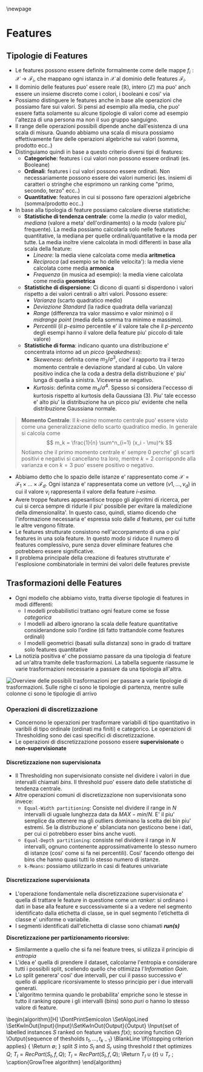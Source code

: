 \newpage
# Features

## Tipologie di Features
* Le features possono essere definite formalmente come delle mappe $f_i:
  \mathscr{X} \rightarrow \mathscr{F}_i$, che mappano ogni istanza in
  $\mathscr{X}$ al dominio delle features $\mathscr{F}_i$.
* Il dominio delle features puo' essere reale ($\mathbb{R}$), intero
  ($\mathbb{Z}$) ma puo' anch essere un insieme discreto come i colori, i
  booleani e cosi' via
* Possiamo distinguere le features anche in base alle operazioni che possiamo
  fare sui valori. Si pensi ad esempio alla media, che puo' essere fatta
  solamente su alcune tipologie di valori come ad esempio l'altezza di una
  persona ma non il suo gruppo sanguigno.
* Il range delle operazioni possibili dipende anche dall'esistenza di una scala
  di misura. Quando abbiamo una scala di misura possiamo effettivamente fare
  delle operazioni algebriche sui valori (somma, prodotto ecc..)
* Distinguiamo quindi in base a questo criterio diversi tipi di features:
    * **Categoriche**: features i cui valori non possono essere ordinati (es.
      Booleane)
    * **Ordinali**: features i cui valori possono essere ordinati. Non
      necessariamente possono essere dei valori numerici (es. insiemi di
      caratteri o stringhe che esprimono un ranking come "primo, secondo, terzo"
      ecc..)
    * **Quantitative**: features in cui si possono fare operazioni algebriche
      (somma/prodotto ecc..)
* In base alla tipologia di feature possiamo calcolare diverse statistiche:
    * **Statistiche di tendenza centrale**: come la *media* (o valor medio),
      *mediana* (valore a meta' dell'ordinamento) o la *moda* (valore piu'
      frequente). La media possiamo calcolarla solo nelle features quantitative,
      la mediana per quelle ordinali/quantitative e la moda per tutte.
      La media inoltre viene calcolata in modi differenti in base alla scala
      della feature:
        * *Lineare*: la media viene calcolata come media **aritmetica**
        * *Reciproca* (ad esempio se ho delle velocita'): la media viene calcolata
          come media **armonica**
        * *Frequenza* (in musica ad esempio): la media viene calcolata come media
          **geometrica**
    * **Statistiche di dispersione**: Ci dicono di quanti si disperdono i valori
      rispetto a dei valori centrali o altri valori. Possono essere:
        * *Varianza* (scarto quadratico medio)
        * *Deviazione Standard* (la radice quadrata della varianza)
        * *Range* (differenza tra valor massimo e valor minimo) o il *midrange
          point* (media della somma tra minimo e massimo).
        * *Percentili* (il *p-esimo* percentile e' il valore tale che il
          *p-percento* degli esempi hanno il valore della feature piu' piccolo
          di tale valore)
    * **Statistiche di forma**: indicano quanto una distribuzione e' concentrata
      intorno ad un *picco* (*peakedness*):
        * *Skeweness*: definita come $m_3/\sigma^3$, cioe' il rapporto tra il
          terzo momento centrale e deviazione standard al cubo. Un valore
          positivo indica che la coda a destra della distribuzione e' piu' lunga
          di quella a sinistra. Viceversa se negativo.
        * *Kurtosis*: definita come $m_4/\sigma^4$. Spesso si considera
          l'eccesso di kurtosis rispetto al kurtosis della Gaussiana ($3$).
          Piu' tale eccesso e' alto piu' la distribuzione ha un picco piu'
          evidente che nella distribuzione Gaussiana normale.

> **Momento Centrale**: Il *k-esimo* momento centrale puo' essere visto come una
  generalizzazione dello scarto quadratico medio. In generale si calcola come
  $$
  m_k = \frac{1}{n} \sum^n_{i=1} (x_i - \mu)^k
  $$
  Notiamo che il primo momento centrale e' sempre 0 perche' gli scarti positivi
  e negativi si cancellano tra loro, mentre $k=2$ corrisponde alla varianza e
  con $k=3$ puo' essere positivo o negativo.


* Abbiamo detto che lo spazio delle istanze e' rappresentato come $\mathscr{X} =
  \mathscr{F}_1 \times \dots \times \mathscr{F}_d$. Ogni istanza e'
  rappresentata come un vettore $(v1, \dots, v_d)$ in cui il valore $v_i$
  rappresenta il valore della feature *i-esima*.
* Avere troppe features appesantisce troppo gli algoritmi di ricerca, per cui si
  cerca sempre di ridurle il piu' possibile per evitare la maledizione della
  dimensionalita'. In questo caso, quindi, stiamo dicendo che l'informazione
  necessaria e' espressa solo dalle $d$ features, per cui tutte le altre vengono
  filtrate.
* Le features strutturate consistono nell'accorpamento di una o piu' features in
  una sola feature. In questo modo si riduce il numero di features complessivo,
  pure senza dover eliminare features che potrebbero essere significative.
* Il problema principale della creazione di features strutturate e' l'esplosione
  combinatoriale in termini dei valori delle features previste

## Trasformazioni delle Features
* Ogni modello che abbiamo visto, tratta diverse tipologie di features in modi
  differenti:
    * I modelli probabilistici trattano ogni feature come se fosse *categorica*
    * I modelli ad albero ignorano la scala delle feature quantitative
      considerandone solo l'ordine (di fatto trattandole come features ordinali)
    * I modelli geometrici (basati sulla distanza) sono in grado di trattare
      solo features quantitative
* La notizia positiva e' che possiamo passare da una tipologia di feature ad
  un'altra tramite delle trasformazioni. La tabella seguente riassume le varie
  trasformazioni necessarie a passare da una tipologia all'altra.

![Overview delle possibili trasformazioni per passare a varie tipologie di
trasformazioni. Sulle righe ci sono le tipologie di partenza, mentre sulle
colonne ci sono le tipologie di arrivo](img/feature_transformations.png)

### Operazioni di discretizzazione
* Concernono le operazioni per trasformare variabili di tipo quantitativo in
  varibili di tipo ordinale (ordinati ma finiti) e categorico. Le operazioni di
  Thresholding sono dei casi specifici di discretizzazione.
* Le operazioni di discretizzazione possono essere **supervisionate** o
  **non-supervisionate**

#### Discretizzazione non supervisionata
* Il Thresholding non supervisionato consiste nel dividere i valori in due
  intervalli chiamati *bins*. Il threshold puo' essere dato delle statistiche di
  tendenza centrale.
* Altre operazioni comuni di discretizzazione non supervisionata sono invece:
    * `Equal-Width partitioning`: Consiste nel dividere il range in $N$
      intervalli di uguale lunghezza data da $MAX-min/N$. E' il piu' semplice da
      ottenere ma gli outliers dominano la scelta dei bin piu' estremi. Se la
      distribuzione e' sbilanciata non gesticono bene i dati, per cui ci
      potrebbero esser bins anche vuoti.
    * `Equal-Depth partitioning`: consiste nel dividere il range in $N$
      intervalli, ognuno contenente approssimativamente lo stesso numero di
      istanze (cosi' come si fa nei percentili). Cosi' facendo ottengo dei bins
      che hanno quasi tutti lo stesso numero di istanze.
    * `k-Means`: possiamo utilizzarlo in casi di features univariate

#### Discretizzazione supervisionata
* L'operazione fondamentale nella discretizzazione supervisionata e' quella di
  trattare le feature in questione come un *ranker*: si ordinano i dati in base
  alla feature e successivamente si a a vedere nel segmento identificato dalla
  etichetta di classe, se in quel segmento l'etichetta di classe e' uniforme o
  variabile.
* I segmenti identificati dall'etichetta di classe sono chiamati ***run(s)***

**Discretizzazione per partizionamento ricorsivo:**
* Similarmente a quello che si fa nei feature trees, si utilizza il
  principio di *entropia*
* L'idea e' quella di prendere il dataset, calcolarne l'entropia e considerare
  tutti i possibili split, sceliendo quello che ottimizza l'*Information Gain*.
* Lo split generera' cosi' due intervalli, per cui il passo successivo e' quello
  di applicare ricorsivamente lo stesso principio per i due intervalli generati.
* L'algoritmo termina quando le probabilita' empriche sono le stesse in tutto il
  ranking oppure i gli intervalli (bins) sono *puri* o hanno lo stesso valore di
  feature.

\begin{algorithm}[H]
\DontPrintSemicolon
\SetAlgoLined
\SetKwInOut{Input}{Input}\SetKwInOut{Output}{Output}
\Input{set of labelled instances $S$ ranked on feature values $f(x)$; scoring
function $Q$}
\Output{sequence of thesholds $t_1, \dots, t_{k-1}$}
\BlankLine
\If{stopping criterion applies} { \Return $\emptyset$\; }
split $S$ into $S_l$ and $S_r$ using threshold $t$ thet optimizes $Q$\;
$T_l = RecPart(S_t, f, Q)$\;
$T_l = RecPart(S_l, f, Q)$\;
\Return $T_l \cup \{ t \} \cup T_r$ \;
\caption{GrowTree algorithm}
\end{algorithm}
